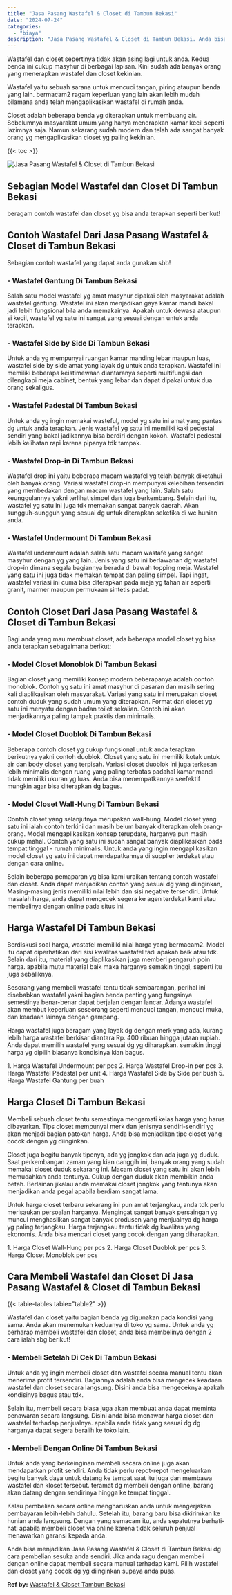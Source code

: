 ```yaml
---
title: "Jasa Pasang Wastafel & Closet di Tambun Bekasi"
date: "2024-07-24"
categories: 
  - "biaya"
description: "Jasa Pasang Wastafel & Closet di Tambun Bekasi. Anda bisa menjadikan Jasa Pasang Wastafel & Closet di Tambun Bekasi dg cara pembelian sesuka anda sendiri. Ji..."
---
```


Wastafel dan closet sepertinya tidak akan asing lagi untuk anda. Kedua benda ini cukup masyhur di berbagai lapisan. Kini sudah ada banyak orang yang menerapkan wastafel dan closet kekinian.

Wastafel yaitu sebuah sarana untuk mencuci tangan, piring ataupun benda yang lain. bermacam2 ragam keperluan yang lain akan lebih mudah bilamana anda telah mengaplikasikan wastafel di rumah anda.

Closet adalah beberapa benda yg diterapkan untuk membuang air. Sebelumnya masyarakat umum yang hanya menerapkan kamar kecil seperti lazimnya saja. Namun sekarang sudah modern dan telah ada sangat banyak orang yg mengaplikasikan closet yg paling kekinian.

{{< toc >}}

![Jasa Pasang Wastafel & Closet di Tambun Bekasi](/images/wastafel-closet-murah63.png)

## Sebagian Model Wastafel dan Closet Di Tambun Bekasi

beragam contoh wastafel dan closet yg bisa anda terapkan seperti berikut!

## Contoh Wastafel Dari Jasa Pasang Wastafel & Closet di Tambun Bekasi

Sebagian contoh wastafel yang dapat anda gunakan sbb!

### \- Wastafel Gantung Di Tambun Bekasi

Salah satu model wastafel yg amat masyhur dipakai oleh masyarakat adalah wastafel gantung. Wastafel ini akan menjadikan gaya kamar mandi bakal jadi lebih fungsional bila anda memakainya. Apakah untuk dewasa ataupun si kecil, wastafel yg satu ini sangat yang sesuai dengan untuk anda terapkan.

### \- Wastafel Side by Side Di Tambun Bekasi

Untuk anda yg mempunyai ruangan kamar manding lebar maupun luas, wastafel side by side amat yang layak dg untuk anda terapkan. Wastafel ini memiliki beberapa keistimewaan diantaranya seperti multifungsi dan dilengkapi meja cabinet, bentuk yang lebar dan dapat dipakai untuk dua orang sekaligus.

### \- Wastafel Padestal Di Tambun Bekasi

Untuk anda yg ingin memakai wasteful, model yg satu ini amat yang pantas dg untuk anda terapkan. Jenis wastafel yg satu ini memiliki kaki pedestal sendiri yang bakal jadikannya bisa berdiri dengan kokoh. Wastafel pedestal lebih kelihatan rapi karena pipanya tdk tampak.

### \- Wastafel Drop-in Di Tambun Bekasi

Wastafel drop ini yaitu beberapa macam wastafel yg telah banyak diketahui oleh banyak orang. Variasi wastafel drop-in mempunyai kelebihan tersendiri yang membedakan dengan macam wastafel yang lain. Salah satu keunggulannya yakni terlihat simpel dan juga berkembang. Selain dari itu, wastafel yg satu ini juga tdk memakan sangat banyak daerah. Akan sungguh-sungguh yang sesuai dg untuk diterapkan seketika di wc hunian anda.

### \- Wastafel Undermount Di Tambun Bekasi

Wastafel undermount adalah salah satu macam wastafe yang sangat masyhur dengan yg yang lain. Jenis yang satu ini berlawanan dg wastafel drop-in dimana segala bagiannya berada di bawah topping meja. Wastafel yang satu ini juga tidak memakan tempat dan paling simpel. Tapi ingat, wastafel variasi ini cuma bisa diterapkan pada meja yg tahan air seperti granit, marmer maupun permukaan sintetis padat.

## Contoh Closet Dari Jasa Pasang Wastafel & Closet di Tambun Bekasi

Bagi anda yang mau membuat closet, ada beberapa model closet yg bisa anda terapkan sebagaimana berikut:

### \- Model Closet Monoblok Di Tambun Bekasi

Bagian closet yang memiliki konsep modern beberapanya adalah contoh monoblok. Contoh yg satu ini amat masyhur di pasaran dan masih sering kali diaplikasikan oleh masyarakat. Variasi yang satu ini merupakan closet contoh duduk yang sudah umum yang diterapkan. Format dari closet yg satu ini menyatu dengan badan toilet sekalian. Contoh ini akan menjadikannya paling tampak praktis dan minimalis.

### \- Model Closet Duoblok Di Tambun Bekasi

Beberapa contoh closet yg cukup fungsional untuk anda terapkan berikutnya yakni contoh duoblok. Closet yang satu ini memiliki kotak untuk air dan body closet yang terpisah. Variasi closet duoblok ini juga terkesan lebih minimalis dengan ruang yang paling terbatas padahal kamar mandi tidak memiliki ukuran yg luas. Anda bisa menempatkannya seefektif mungkin agar bisa diterapkan dg bagus.

### \- Model Closet Wall-Hung Di Tambun Bekasi

Contoh closet yang selanjutnya merupakan wall-hung. Model closet yang satu ini ialah contoh terkini dan masih belum banyak diterapkan oleh orang-orang. Model mengaplikasikan konsep terupdate, harganya pun masih cukup mahal. Contoh yang satu ini sudah sangat banyak diaplikasikan pada tempat tinggal - rumah minimalis. Untuk anda yang ingin mengaplikasikan model closet yg satu ini dapat mendapatkannya di supplier terdekat atau dengan cara online.

Selain beberapa pemaparan yg bisa kami uraikan tentang contoh wastafel dan closet. Anda dapat menjadikan contoh yang sesuai dg yang diinginkan, Masing-masing jenis memiliki nilai lebih dan sisi negative tersendiri. Untuk masalah harga, anda dapat mengecek segera ke agen terdekat kami atau membelinya dengan online pada situs ini.

## Harga Wastafel Di Tambun Bekasi

Berdiskusi soal harga, wastafel memiliki nilai harga yang bermacam2. Model itu dapat diperhatikan dari sisi kwalitas wastafel tadi apakah baik atau tdk. Selain dari itu, material yang diaplikasikan juga memberi pengaruh poin harga. apabila mutu material baik maka harganya semakin tinggi, seperti itu juga sebaliknya.

Sesorang yang membeli wastafel tentu tidak sembarangan, perihal ini disebabkan wastafel yakni bagian benda penting yang fungsinya semestinya benar-benar dapat berjalan dengan lancar. Adanya wastafel akan membut keperluan seseorang seperti mencuci tangan, mencuci muka, dan keadaan lainnya dengan gampang.

Harga wastafel juga beragam yang layak dg dengan merk yang ada, kurang lebih harga wastafel berkisar diantara Rp. 400 ribuan hingga jutaan rupiah. Anda dapat memilih wastafel yang sesuai dg yg diharapkan. semakin tinggi harga yg dipilih biasanya kondisinya kian bagus.

1\. Harga Wastafel Undermount per pcs 2. Harga Wastafel Drop-in per pcs 3. Harga Wastafel Padestal per unit 4. Harga Wastafel Side by Side per buah 5. Harga Wastafel Gantung per buah

## Harga Closet Di Tambun Bekasi

Membeli sebuah closet tentu semestinya mengamati kelas harga yang harus dibayarkan. Tips closet mempunyai merk dan jenisnya sendiri-sendiri yg akan menjadi bagian patokan harga. Anda bisa menjadikan tipe closet yang cocok dengan yg diinginkan.

Closet juga begitu banyak tipenya, ada yg jongkok dan ada juga yg duduk. Saat perkembangan zaman yang kian canggih ini, banyak orang yang sudah memakai closet duduk sekarang ini. Macam closet yang satu ini akan lebih memudahkan anda tentunya. Cukup dengan duduk akan membikin anda betah. Berlainan jikalau anda memakai closet jongkok yang tentunya akan menjadikan anda pegal apabila berdiam sangat lama.

Untuk harga closet terbaru sekarang ini pun amat terjangkau, anda tdk perlu merisaukan persoalan harganya. Mengingat sangat banyak persaingan yg muncul menghasilkan sangat banyak produsen yang menjualnya dg harga yg paling terjangkau. Harga terjangkau tentu tidak dg kwalitas yang ekonomis. Anda bisa mencari closet yang cocok dengan yang diharapkan.

1\. Harga Closet Wall-Hung per pcs 2. Harga Closet Duoblok per pcs 3. Harga Closet Monoblok per pcs

## Cara Membeli Wastafel dan Closet Di Jasa Pasang Wastafel & Closet di Tambun Bekasi

{{< table-tables table="table2" >}}

Wastafel dan closet yaitu bagian benda yg digunakan pada kondisi yang sama. Anda akan menemukan keduanya di toko yg sama. Untuk anda yg berharap membeli wastafel dan closet, anda bisa membelinya dengan 2 cara ialah sbg berikut!

### \- Membeli Setelah Di Cek Di Tambun Bekasi

Untuk anda yg ingin membeli closet dan wastafel secara manual tentu akan menerima profit tersendiri. Bagiannya adalah anda bisa mengecek keadaan wastafel dan closet secara langsung. Disini anda bisa mengeceknya apakah kondisinya bagus atau tdk.

Selain itu, membeli secara biasa juga akan membuat anda dapat meminta penawaran secara langsung. Disini anda bisa menawar harga closet dan wastafel terhadap penjualnya. apabila anda tidak yang sesuai dg dg harganya dapat segera beralih ke toko lain.

### \- Membeli Dengan Online Di Tambun Bekasi

Untuk anda yang berkeinginan membeli secara online juga akan mendapatkan profit sendiri. Anda tidak perlu repot-repot mengeluarkan begitu banyak daya untuk datang ke tempat saat itu juga dan membawa wastafel dan kloset tersebut. teramat dg membeli dengan online, barang akan datang dengan sendirinya hingga ke tempat tinggal.

Kalau pembelian secara online mengharuskan anda untuk mengerjakan pembayaran lebih-lebih dahulu. Setelah itu, barang baru bisa dikirimkan ke hunian anda langsung. Dengan yang semacam itu, anda sepatutnya berhati-hati apabila membeli closet via online karena tidak seluruh penjual menawarkan garansi kepada anda.

Anda bisa menjadikan Jasa Pasang Wastafel & Closet di Tambun Bekasi dg cara pembelian sesuka anda sendiri. Jika anda ragu dengan membeli dengan online dapat membeli secara manual terhadap kami. Pilih wastafel dan closet yang cocok dg yg diinginkan supaya anda puas.

**Ref by:** [Wastafel & Closet Tambun Bekasi](https://id.wikipedia.org/wiki/Wastafel)
